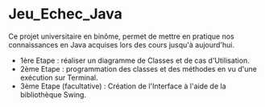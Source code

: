# Jeu_Echec_Java

Ce projet universitaire en binôme, permet de mettre en pratique nos connaissances en Java acquises lors des cours jusqu'à aujourd'hui.
- 1ère Etape : réaliser un diagramme de Classes et de cas d'Utilisation.
- 2ème Etape : programmation des classes et des méthodes en vu d'une exécution sur Terminal.
- 3ème Etape (facultative) : Création de l'Interface à l'aide de la bibliothèque Swing.
